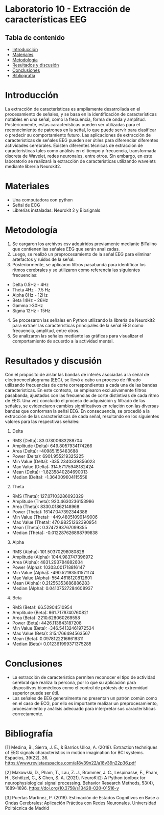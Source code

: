 # Laboratorio 10 - Extracción de características EEG

## Tabla de contenido
- [Introducción](#Introducción)
- [Materiales](#Materiales)
- [Metodología](#Metodología)
- [Resultados y discusión](#Resultadosydiscusión)
- [Conclusiones](#Conclusiones) 
- [Bibliografía](#Bibliografía)

# Introducción
La extracción de características es ampliamente desarrollada en el procesamiento de señales, y se basa en la identificación de características notables en una señal, como la frecuencia, forma de onda y amplitud. Posteriormente, estas características pueden ser utilizadas para el reconocimiento de patrones en la señal, lo que puede servir para clasificar o predecir su comportamiento futuro. Las aplicaciones de extracción de características de señales EEG pueden ser útiles para diferenciar diferentes actividades cerebrales. 
Existen diferentes técnicas de extracción de características tales como análisis en el tiempo y frecuencia, transformada discreta de Wavelet, redes neuronales, entre otros. Sin embargo, en este laboratorio se realizará la extracción de características utilizando wavelets mediante librería Neurokit2.

# Materiales
- Una computadora con python
- Señal de ECG 
- Librerías instaladas: Neurokit 2 y Biosignals

# Metodología
1. Se cargaron los archivos csv adquiridos previamente mediante BITalino que contienen las señales EEG que serán analizadas.
2. Luego, se realizó un preprocesamiento de la señal EEG para eliminar artefactos y ruidos de la señal.
3. Posteriormente, se aplicaron filtros pasabanda para identificar los ritmos cerebrales y se utilizaron como referencia las siguientes frecuencias:
- Delta 0.5Hz - 4Hz
- Theta 4Hz - 7.5 Hz
- Alpha 8Hz - 12Hz
- Beta 14Hz - 26Hz
- Gamma >30Hz
- Sigma 12Hz - 15Hz

4. Se procesaron las señales en Python utilizando la librería de Neurokit2 para extraer las características principales de la señal EEG como frecuencia, amplitud, entre otros. 
5. Se analizaron las señales mediante las gráficas para visualizar el comportamiento de acuerdo a la actividad mental.

# Resultados y discusión
Con el propósito de aislar las bandas de interés asociadas a la señal de electroencefalograma (EEG), se llevó a cabo un proceso de filtrado utilizando frecuencias de corte correspondientes a cada una de las bandas características. En este contexto, se emplearon exclusivamente filtros pasabanda, ajustados con las frecuencias de corte distintivas de cada ritmo de EEG. Una vez concluido el proceso de adquisición y filtrado de las señales, se evidenciaron cambios significativos en relación con las diversas bandas que conforman la señal EEG. En consecuencia, se procedió a la extracción de las características de cada señal, resultando en los siguientes valores para las respectivas señales:

1. Delta
- RMS (Delta): 83.07800683288704
- Amplitude (Delta): 649.8057934174266
- Area (Delta): -40985.155483688
- Power (Delta): 6901.955219325225
- Min Value (Delta): -335.2340339356023
- Max Value (Delta): 314.57175948182424
- Mean (Delta): -1.8235840284690013
- Median (Delta): -1.364009604115558
2. Theta
- RMS (Theta): 127.07103286093329
- Amplitude (Theta): 920.4630236153996
- Area (Theta): 8330.01862148968
- Power (Theta): 16147.047392344388
- Min Value (Theta): -449.48051099149006
- Max Value (Theta): 470.98251262390954
- Mean (Theta): 0.3747293767099355
- Median (Theta): -0.012287626898799838
3. Alpha
- RMS (Alpha): 101.50370298080828
- Amplitude (Alpha): 1044.983747396972
- Area (Alpha): 4831.293784882604
- Power (Alpha): 10303.001718816147
- Min Value (Alpha): -490.52193531571174
- Max Value (Alpha): 554.4618120812601
- Mean (Alpha): 0.21255353686886283
- Median (Alpha): 0.04107527284608937
4. Beta
- RMS (Beta): 66.52904510954
- Amplitude (Beta): 661.7179740760821
- Area (Beta): 2210.628060269558
- Power (Beta): 4426.113843187208
- Min Value (Beta): -346.54132461972534
- Max Value (Beta): 315.1766494563567
- Mean (Beta): 0.09781222166618311
- Median (Beta): 0.012361999371375285

# Conclusiones
- La extracción de característica permiten reconocer el tipo de actividad cerebral que realiza la persona, por lo que su aplicación para dispositivos biomédicos como el control de prótesis de extremidad superior puede ser útil.
- Las señales de EEG generalmente no presentan un patrón común como en el caso de ECG, por ello es importante realizar un preprocesamiento, procesamiento y análisis adecuado para interpretar sus características correctamente.

# Bibliografía
[1] Medina, B., Sierra, J. E., & Barrios Ulloa, A. (2018). Extraction techniques of EEG signals characteristics in motion imagination for BCI systems. Espacios, 39(22), 36. https://www.revistaespacios.com/a18v39n22/a18v39n22p36.pdf

[2] Makowski, D., Pham, T., Lau, Z. J., Brammer, J. C., Lespinasse, F., Pham, H.,
Schölzel, C., & Chen, S. A. (2021). NeuroKit2: A Python toolbox for neurophysiological signal processing.
Behavior Research Methods, 53(4), 1689–1696. https://doi.org/10.3758/s13428-020-01516-y

[3] Puertas Martínez, P. (2018). Estimación de Estados Cognitivos en Base a Ondas Cerebrales: Aplicación Práctica con Redes Neuronales. Universidad Politécnica de Madrid
